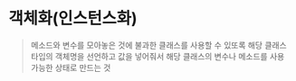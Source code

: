 # 객체화(인스턴스화)
> 메소드와 변수를 모아놓은 것에 불과한 클래스를 사용할 수 있또록 해당 클래스 타입의 객체명을 선언하고 값을 넣어줘서 해당 클래스의 변수나 메소드를 사용 가능한 상태로 만드는 것
